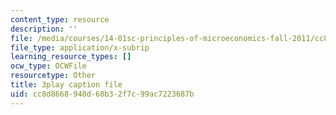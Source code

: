 ```yaml
---
content_type: resource
description: ''
file: /media/courses/14-01sc-principles-of-microeconomics-fall-2011/cc8d8668940d68b32f7c99ac7223687b_Offa8tyTRQE.srt
file_type: application/x-subrip
learning_resource_types: []
ocw_type: OCWFile
resourcetype: Other
title: 3play caption file
uid: cc8d8668-940d-68b3-2f7c-99ac7223687b
---
```

